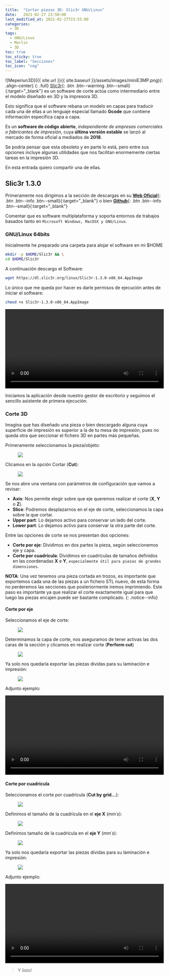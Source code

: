 ```yaml
---
title:  "Cortar piezas 3D: Slic3r GNU/Linux"
date:   2021-02-27 23:50:00
last_modified_at: 2021-02-27T23:55:00
categories:
  - 3D
tags:
  - GNU/Linux
  - Marlin
  - 3D
toc: true
toc_sticky: true
toc_label: "Secciones"
toc_icon: "cog"
---
```


![Meperiun3D]({{ site.url }}{{ site.baseurl }}/assets/images/miniE3MP.png){: .align-center}
{: .full}
[Slic3r](https://slic3r.org){: .btn .btn--warning .btn--small}{:target="_blank"} es un software de corte actúa como intermediario entre el modelo diseñado en 3D y la impresora 3D. 

Esto significa que el software rebana un modelo en capas para traducir cada una de ellas a un lenguaje especial llamado **Gcode** que contiene información específica capa a capa.

Es un **software de código abierto**, *independiente de empresas comerciales o fabricantes de impresión*, cuya **última versión estable** se lanzó al mercado de forma oficial a mediados de **2018**.

Se podría pensar que esta obsoleto y en parte lo está, pero entre sus opciones incluye algunas utilidades que nos facilitan enormemente ciertas tareas en la impresión 3D.

En esta entrada quiero compartir una de ellas.

## Slic3r 1.3.0

Primeramente nos dirigimos a la sección de descargas en su [**Web Oficial**](https://slic3r.org/download/){: .btn .btn--info .btn--small}{:target="_blank"} o bien [**Github**](https://github.com/slic3r/Slic3r/releases){: .btn .btn--info .btn--small}{:target="_blank"}

Comentar que es software multiplataforma y soporta entornos de trabajos basados tanto en `Microsoft Windows, MacOSX y GNU/Linux`.

### GNU/Linux 64bits

Inicialmente he preparado una carpeta para alojar el software en mi $HOME

```bash
mkdir -p $HOME/Slic3r && \
cd $HOME/Slic3r
```

A continuación descargo el Software:

```bash
wget https://dl.slic3r.org/linux/Slic3r-1.3.0-x86_64.AppImage
```

Lo único que me queda por hacer es darle permisos de ejecución antes de iniciar el software:

```bash
chmod +x Slic3r-1.3.0-x86_64.AppImage
```

<div class="lordvideo">
   <video  style="display:block; width:100%; height:auto;" controls loop="loop">
       <source src="{{ site.baseurl }}/assets/videos/slic3r1.mp4" type="video/mp4" />
       <source src="{{ site.baseurl }}/assets/videos/slic3r1.webm"  type="video/webm"  />
   </video>
</div>

Iniciamos la aplicación desde nuestro gestor de escritorio y seguimos el sencillo asistente de primera ejecución.

### Corte 3D

Imagina que has diseñado una pieza o bien descargado alguna cuya superficie de impresión es superior a la de tu mesa de impresión, pues no queda otra que seccionar el fichero 3D en partes más pequeñas. 

Primeramente seleccionamos la pieza/objeto:

<figure>
    <a href="/assets/images/posts/slic3r1.png"><img src="/assets/images/posts/slic3r1.png"></a>
</figure>

Clicamos en la opción Cortar (**Cut**):

<figure>
    <a href="/assets/images/posts/slic3r2.png"><img src="/assets/images/posts/slic3r2.png"></a>
</figure>

Se nos abre una ventana con parámetros de configuración que vamos a revisar:

- **Axis**: Nos permite elegir sobre que eje queremos realizar el corte (**X**, **Y** o **Z**).
- **Slice**: Podremos desplazarnos en el eje de corte, seleccionamos la capa sobre la que cortar.
- **Upper part**: Lo dejamos activo para conservar un lado del corte.
- **Lower part**: Lo dejamos activo para conservar la otra parte del corte.

Entre las opciones de corte se nos presentan dos opciones:

- **Corte por eje**: Dividimos en dos partes la pieza, según seleccionemos eje y capa.
- **Corte por cuadrícula**: Dividimos en cuadrículas de tamaños definidos en las coordenadas **X** e **Y**, `especialmente útil para piezas de grandes dimensiones`.

**NOTA**: Una vez tenemos una pieza cortada en trozos, es importante que exportemos cada una de las piezas a un fichero STL nuevo, de esta forma no perderemos las secciones que posteriormente iremos imprimiendo. Este paso es importante ya que realizar el corte exactamente igual para que luego las piezas encajen puede ser bastante complicado.
{: .notice--info}

#### Corte por eje 

Seleccionamos el eje de corte: 

<figure>
    <a href="/assets/images/posts/slic3r3.png"><img src="/assets/images/posts/slic3r3.png"></a>
</figure>

Determinamos la capa de corte, nos aseguramos de tener activas las dos caras de la sección y clicamos en realizar corte (**Perform cut**)

<figure>
    <a href="/assets/images/posts/slic3r4.png"><img src="/assets/images/posts/slic3r4.png"></a>
</figure>

Ya solo nos quedaría exportar las piezas dividas para su laminación e impresión:

<figure>
    <a href="/assets/images/posts/slic3r5.png"><img src="/assets/images/posts/slic3r5.png"></a>
</figure>

Adjunto ejemplo:

<div class="lordvideo">
   <video  style="display:block; width:100%; height:auto;" controls loop="loop">
       <source src="{{ site.baseurl }}/assets/videos/slic3r2.mp4" type="video/mp4" />
       <source src="{{ site.baseurl }}/assets/videos/slic3r2.webm"  type="video/webm"  />
   </video>
</div>

#### Corte por cuadrícula

Seleccionamos el corte por cuadrícula (**Cut by grid...**):

<figure>
    <a href="/assets/images/posts/slic3r6.png"><img src="/assets/images/posts/slic3r6.png"></a>
</figure>

Definimos el tamaño de la cuadrícula en el **eje X** (*mm´s*):

<figure>
    <a href="/assets/images/posts/slic3r7.png"><img src="/assets/images/posts/slic3r7.png"></a>
</figure>

Definimos tamaño de la cuadrícula en el **eje Y** (*mm´s*):

<figure>
    <a href="/assets/images/posts/slic3r8.png"><img src="/assets/images/posts/slic3r8.png"></a>
</figure>

Ya solo nos quedaría exportar las piezas dividas para su laminación e impresión:

<figure>
    <a href="/assets/images/posts/slic3r5.png"><img src="/assets/images/posts/slic3r5.png"></a>
</figure>

Adjunto ejemplo:

<div class="lordvideo">
   <video  style="display:block; width:100%; height:auto;" controls loop="loop">
       <source src="{{ site.baseurl }}/assets/videos/slic3r3.mp4" type="video/mp4" />
       <source src="{{ site.baseurl }}/assets/videos/slic3r3.webm"  type="video/webm"  />
   </video>
</div>

> Y listo!

